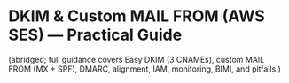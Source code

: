 # DKIM & Custom MAIL FROM (AWS SES) — Practical Guide
(abridged; full guidance covers Easy DKIM (3 CNAMEs), custom MAIL FROM (MX + SPF), DMARC, alignment, IAM, monitoring, BIMI, and pitfalls.)